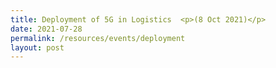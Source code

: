 ```yaml
---
title: Deployment of 5G in Logistics  <p>(8 Oct 2021)</p>
date: 2021-07-28
permalink: /resources/events/deployment
layout: post
---
```







